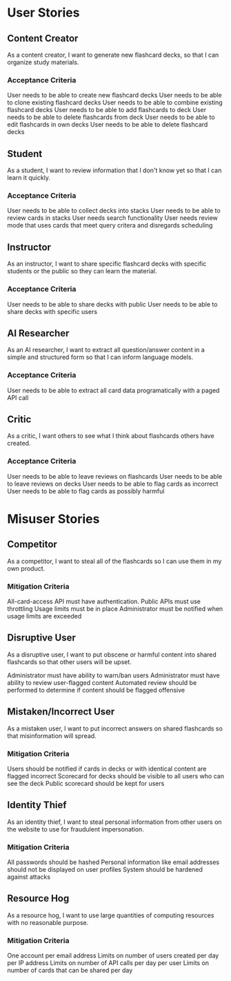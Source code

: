 # User Stories

## Content Creator
As a content creator, I want to generate new flashcard decks, so that I can organize study materials.

### Acceptance Criteria
User needs to be able to create new flashcard decks
User needs to be able to clone existing flashcard decks
User needs to be able to combine existing flashcard decks
User needs to be able to add flashcards to deck
User needs to be able to delete flashcards from deck
User needs to be able to edit flashcards in own decks
User needs to be able to delete flashcard decks

## Student
As a student, I want to review information that I don't know yet so that I can learn it quickly.

### Acceptance Criteria
User needs to be able to collect decks into stacks
User needs to be able to review cards in stacks
User needs search functionality
User needs review mode that uses cards that meet query critera and disregards scheduling

## Instructor
As an instructor, I want to share specific flashcard decks with specific students or the public so they can learn the material.

### Acceptance Criteria
User needs to be able to share decks with public
User needs to be able to share decks with specific users

## AI Researcher
As an AI researcher, I want to extract all question/answer content in a simple and structured form so that I can inform language models.

### Acceptance Criteria
User needs to be able to extract all card data programatically with a paged API call

## Critic
As a critic, I want others to see what I think about flashcards others have created.

### Acceptance Criteria

User needs to be able to leave reviews on flashcards
User needs to be able to leave reviews on decks
User needs to be able to flag cards as incorrect
User needs to be able to flag cards as possibly harmful 

# Misuser Stories

## Competitor
As a competitor, I want to steal all of the flashcards so I can use them in my own product.

### Mitigation Criteria
All-card-access API must have authentication.
Public APIs must use throttling
Usage limits must be in place
Administrator must be notified when usage limits are exceeded

## Disruptive User
As a disruptive user, I want to put obscene or harmful content into shared flashcards so that other users will be upset.

Administrator must have ability to warn/ban users
Administrator must have ability to review user-flagged content
Automated review should be performed to determine if content should be flagged offensive

## Mistaken/Incorrect User
As a mistaken user, I want to put incorrect answers on shared flashcards so that misinformation will spread.

### Mitigation Criteria
Users should be notified if cards in decks or with identical content are flagged incorrect
Scorecard for decks should be visible to all users who can see the deck
Public scorecard should be kept for users


## Identity Thief
As an identity thief, I want to steal personal information from other users on the website to use for fraudulent impersonation.

### Mitigation Criteria
All passwords should be hashed
Personal information like email addresses should not be displayed on user profiles
System should be hardened against attacks

## Resource Hog
As a resource hog, I want to use large quantities of computing resources with no reasonable purpose.

### Mitigation Criteria
One account per email address
Limits on number of users created per day per IP address
Limits on number of API calls per day per user
Limits on number of cards that can be shared per day



